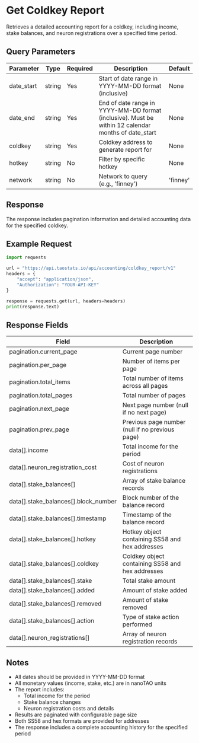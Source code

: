 # Get Coldkey Report

Retrieves a detailed accounting report for a coldkey, including income, stake balances, and neuron registrations over a specified time period.

## Query Parameters

| Parameter | Type | Required | Description | Default |
|-----------|------|----------|-------------|---------|
| date_start | string | Yes | Start of date range in YYYY-MM-DD format (inclusive) | None |
| date_end | string | Yes | End of date range in YYYY-MM-DD format (inclusive). Must be within 12 calendar months of date_start | None |
| coldkey | string | Yes | Coldkey address to generate report for | None |
| hotkey | string | No | Filter by specific hotkey | None |
| network | string | No | Network to query (e.g., 'finney') | 'finney' |

## Response

The response includes pagination information and detailed accounting data for the specified coldkey.

## Example Request

```python
import requests

url = "https://api.taostats.io/api/accounting/coldkey_report/v1"
headers = {
    "accept": "application/json",
    "Authorization": "YOUR-API-KEY"
}

response = requests.get(url, headers=headers)
print(response.text)
```

## Response Fields

| Field | Description |
|-------|-------------|
| pagination.current_page | Current page number |
| pagination.per_page | Number of items per page |
| pagination.total_items | Total number of items across all pages |
| pagination.total_pages | Total number of pages |
| pagination.next_page | Next page number (null if no next page) |
| pagination.prev_page | Previous page number (null if no previous page) |
| data[].income | Total income for the period |
| data[].neuron_registration_cost | Cost of neuron registrations |
| data[].stake_balances[] | Array of stake balance records |
| data[].stake_balances[].block_number | Block number of the balance record |
| data[].stake_balances[].timestamp | Timestamp of the balance record |
| data[].stake_balances[].hotkey | Hotkey object containing SS58 and hex addresses |
| data[].stake_balances[].coldkey | Coldkey object containing SS58 and hex addresses |
| data[].stake_balances[].stake | Total stake amount |
| data[].stake_balances[].added | Amount of stake added |
| data[].stake_balances[].removed | Amount of stake removed |
| data[].stake_balances[].action | Type of stake action performed |
| data[].neuron_registrations[] | Array of neuron registration records |

## Notes

- All dates should be provided in YYYY-MM-DD format
- All monetary values (income, stake, etc.) are in nanoTAO units
- The report includes:
  - Total income for the period
  - Stake balance changes
  - Neuron registration costs and details
- Results are paginated with configurable page size
- Both SS58 and hex formats are provided for addresses
- The response includes a complete accounting history for the specified period 